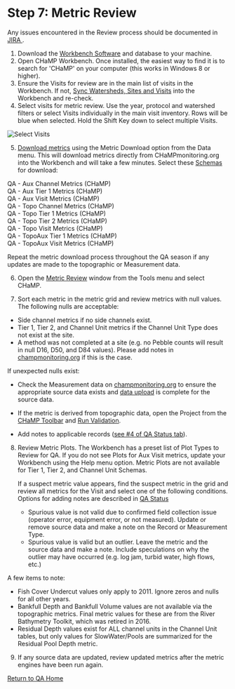 # Step 7: Metric Review

Any issues encountered in the Review process should be documented in [JIRA ](https://trackisemp.atlassian.net/issues/?filter=10501).

1. Download the [Workbench Software](http://workbench.northarrowresearch.com/) and database to your machine.
2. Open CHaMP Workbench. Once installed, the easiest way to find it is to search for 'CHaMP' on your computer (this works in Windows 8 or higher). 
3. Ensure the Visits for review are in the main list of visits in the Workbench.  If not, [Sync Watersheds, Sites and Visits](http://workbench.northarrowresearch.com/Data_Menu/synchronize_champ_data.html) into the Workbench and re-check.
4. Select visits for metric review.  Use the year, protocol and watershed filters or select Visits individually in the main visit inventory.  Rows will be blue when selected.  Hold the Shift Key down to select multiple Visits.

![Select Visits](https://southforkresearch.github.io/CHaMP-Management/images/WB_SelectVisits.png)

5. [Download metrics](http://workbench.northarrowresearch.com/Data_Menu/download_metrics.html) using the Metric Download option from the Data menu.  This will download metrics directly from CHaMPmonitoring.org into the Workbench and will take a few minutes. Select these [Schemas](MetricSchemas.md) for download: 

QA - Aux Channel Metrics (CHaMP)  
QA - Aux Tier 1 Metrics (CHaMP)  
QA - Aux Visit Metrics (CHaMP)  
QA - Topo Channel Metrics (CHaMP)  
QA - Topo Tier 1 Metrics (CHaMP)  
QA - Topo Tier 2 Metrics (CHaMP)  
QA - Topo Visit Metrics (CHaMP)  
QA - TopoAux Tier 1 Metrics (CHaMP)  
QA - TopoAux Visit Metrics (CHaMP)  

Repeat the metric download process throughout the QA season if any updates are made to the topographic or Measurement data.

6.  Open the [Metric Review](http://workbench.northarrowresearch.com/Tools_Menu/Metrics/metric_review.html) window from the Tools menu and select CHaMP.  

7.  Sort each metric in the metric grid and review metrics with null values. The following nulls are acceptable:

   * Side channel metrics if no side channels exist.
   * Tier 1, Tier 2, and Channel Unit metrics if the Channel Unit Type does not exist at the site.  
   * A method was not completed at a site (e.g. no Pebble counts will result in null D16, D50, and D84 values). Please add notes in [champmonitoring.org](www.champmonitoring.org) if this is the case.

   If unexpected nulls exist:

   * Check the Measurement data on [champmonitoring.org](www.champmonitorig.org) to ensure the appropriate source data exists and [data upload](QA_DataUpload.md) is complete for the source data.
   * If the metric is derived from topographic data, open the Project from the [CHaMP Toolbar](http://champtools.northarrowresearch.com/) and [Run Validation](http://champtools.northarrowresearch.com/7_finalize/validate_data/).


   * Add notes to applicable records ([see #4 of QA Status tab](https://southforkresearch.github.io/CHaMP-Management/QA_QAStatus.html)).  

8. Review Metric Plots. The Workbench has a preset list of Plot Types to Review for QA. If you do not see Plots for Aux Visit metrics, update your Workbench using the Help menu option.  Metric Plots are not available for Tier 1, Tier 2, and Channel Unit Schemas.

   If a suspect metric value appears, find the suspect metric in the grid and review all metrics for the Visit  and select one of the following conditions.  Options for adding notes are described in [QA Status](QA_QAStatus.md)

   * Spurious value is not valid due to confirmed field collection issue (operator error, equipment error, or not measured).  Update or remove source data and make a note on the Record or Measurement Type.
   * Spurious value is valid but an outlier.  Leave the metric and the source data and make a note. Include speculations on why the outlier may have occurred (e.g. log jam, turbid water, high flows, etc.)
   
A few items to note: 
* Fish Cover Undercut values only apply to 2011.  Ignore zeros and nulls for all other years.
* Bankfull Depth and Bankfull Volume values are not available via the topographic metrics.  Final metric values for these are from the River Bathymetry Toolkit, which was retired in 2016. 
* Residual Depth values exist for ALL channel units in the Channel Unit tables, but only values for SlowWater/Pools are summarized for the Residual Pool Depth metric.

9. If any source data are updated, review updated metrics after the metric engines have been run again.

[Return to QA Home](QAMain.md)
